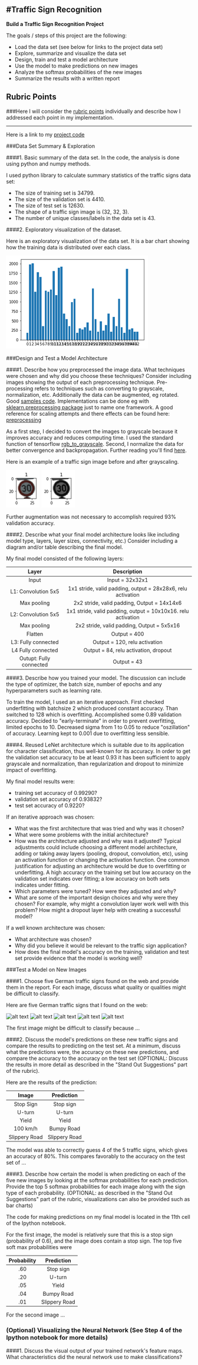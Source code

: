 #**Traffic Sign Recognition** 
---
**Build a Traffic Sign Recognition Project**

The goals / steps of this project are the following:
* Load the data set (see below for links to the project data set)
* Explore, summarize and visualize the data set
* Design, train and test a model architecture
* Use the model to make predictions on new images
* Analyze the softmax probabilities of the new images
* Summarize the results with a written report

[//]: # (Image References)

[image1]: ./examples/visualization.jpg "Visualization"
[image2]: ./examples/grayscale.jpg "Grayscaling"
[image3]: ./examples/before.jpg "Before Grayscaling"
[image4]: ./examples/placeholder.png "Traffic Sign 1"
[image5]: ./examples/placeholder.png "Traffic Sign 2"
[image6]: ./examples/placeholder.png "Traffic Sign 3"
[image7]: ./examples/placeholder.png "Traffic Sign 4"
[image8]: ./examples/placeholder.png "Traffic Sign 5"

## Rubric Points
###Here I will consider the [rubric points](https://review.udacity.com/#!/rubrics/481/view) individually and describe how I addressed each point in my implementation.  

---
Here is a link to my [project code](https://github.com/udacity/CarND-Traffic-Sign-Classifier-Project/blob/master/Traffic_Sign_Classifier.ipynb)

###Data Set Summary & Exploration

####1. Basic summary of the data set. In the code, the analysis is done using python and numpy methods.

I used python library to calculate summary statistics of the traffic
signs data set:

* The size of training set is 34799.
* The size of the validation set is 4410.
* The size of test set is 12630.
* The shape of a traffic sign image is (32, 32, 3).
* The number of unique classes/labels in the data set is 43.

####2. Exploratory visualization of the dataset.

Here is an exploratory visualization of the data set. It is a bar chart showing how the training data is distributed over each class. 

![alt text][image1]

###Design and Test a Model Architecture

####1. Describe how you preprocessed the image data. What techniques were chosen and why did you choose these techniques? Consider including images showing the output of each preprocessing technique. Pre-processing refers to techniques such as converting to grayscale, normalization, etc. Additionally the data can be augmented, eg rotated. Good [samples code](https://github.com/aleju/imgaug). Implementations can be done eg with [sklearn.preprocessing package](http://scikit-learn.org/stable/modules/preprocessing.html#preprocessing-scaler) just to name one framework. A good reference for scaling attempts and there effects can be found here: [preprocessing](http://scikit-learn.org/stable/auto_examples/preprocessing/plot_all_scaling.html#sphx-glr-auto-examples-preprocessing-plot-all-scaling-py)

As a first step, I decided to convert the images to grayscale because it improves accuracy and reduces computing time. I used the standard function of tensorflow [rgb_to_grayscale](https://www.tensorflow.org/api_docs/python/tf/image/rgb_to_grayscale).  Second, I normalize the data for better convergence and backpropagation. Further reading you'll find [here](http://www.faqs.org/faqs/ai-faq/neural-nets/part2/section-16.html). 

Here is an example of a traffic sign image before and after grayscaling.

![alt text][image3] ![alt text][image2]

Further augmentation was not necessary to accomplish required 93% validation accuracy.

####2. Describe what your final model architecture looks like including model type, layers, layer sizes, connectivity, etc.) Consider including a diagram and/or table describing the final model.

My final model consisted of the following layers:

| Layer         		|     Description	        					| 
|:---------------------:|:---------------------------------------------:| 
| Input         		| Input = 32x32x1							| 
| L1: Convolution 5x5     	| 1x1 stride, valid padding, output = 28x28x6, relu activation 	|
| Max pooling	      	| 2x2 stride,  valid padding, Output = 14x14x6 				|
| L2: Convolution 5x5	    | 1x1 stride, valid padding, output = 10x10x16. relu activation   	|
| Max pooling	      	| 2x2 stride,  valid padding, Output = 5x5x16 				|
|	Flatten					|					Output = 400  |
| L3: Fully connected		| Output = 120, relu activation				|
| L4 Fully connected		| Output = 84, relu activation, dropout |
| Outupt: Fully connected				| Output = 43								|

####3. Describe how you trained your model. The discussion can include the type of optimizer, the batch size, number of epochs and any hyperparameters such as learning rate.

To train the model, I used an an iterative approach. First checked underfitting with batchsize 2 which produced constant accuracy. Than switched to 128 which is overfitting. Accomplished some 0.89 validation accuracy. Decided to "early-terminate" in order to prevent overfitting, limited epochs to 10. Decreased sigma from 1 to 0.05 to reduce "oszillation" of accuracy. Learning kept to 0.001 due to overfitting less sensible.

####4. Reused LeNet architecture which is suitable due to its application for character classification, thus well-known for its accuracy. In order to get the validation set accuracy to be at least 0.93 it has been sufficient to apply grayscale and normalization, than regularization and dropout to minimize impact of overfitting.

My final model results were:
* training set accuracy of 0.99290?
* validation set accuracy of 0.93832? 
* test set accuracy of 0.9220?

If an iterative approach was chosen:
* What was the first architecture that was tried and why was it chosen?
* What were some problems with the initial architecture?
* How was the architecture adjusted and why was it adjusted? Typical adjustments could include choosing a different model architecture, adding or taking away layers (pooling, dropout, convolution, etc), using an activation function or changing the activation function. One common justification for adjusting an architecture would be due to overfitting or underfitting. A high accuracy on the training set but low accuracy on the validation set indicates over fitting; a low accuracy on both sets indicates under fitting.
* Which parameters were tuned? How were they adjusted and why?
* What are some of the important design choices and why were they chosen? For example, why might a convolution layer work well with this problem? How might a dropout layer help with creating a successful model?

If a well known architecture was chosen:
* What architecture was chosen?
* Why did you believe it would be relevant to the traffic sign application?
* How does the final model's accuracy on the training, validation and test set provide evidence that the model is working well?
 

###Test a Model on New Images

####1. Choose five German traffic signs found on the web and provide them in the report. For each image, discuss what quality or qualities might be difficult to classify.

Here are five German traffic signs that I found on the web:

![alt text][image4] ![alt text][image5] ![alt text][image6] 
![alt text][image7] ![alt text][image8]

The first image might be difficult to classify because ...

####2. Discuss the model's predictions on these new traffic signs and compare the results to predicting on the test set. At a minimum, discuss what the predictions were, the accuracy on these new predictions, and compare the accuracy to the accuracy on the test set (OPTIONAL: Discuss the results in more detail as described in the "Stand Out Suggestions" part of the rubric).

Here are the results of the prediction:

| Image			        |     Prediction	        					| 
|:---------------------:|:---------------------------------------------:| 
| Stop Sign      		| Stop sign   									| 
| U-turn     			| U-turn 										|
| Yield					| Yield											|
| 100 km/h	      		| Bumpy Road					 				|
| Slippery Road			| Slippery Road      							|


The model was able to correctly guess 4 of the 5 traffic signs, which gives an accuracy of 80%. This compares favorably to the accuracy on the test set of ...

####3. Describe how certain the model is when predicting on each of the five new images by looking at the softmax probabilities for each prediction. Provide the top 5 softmax probabilities for each image along with the sign type of each probability. (OPTIONAL: as described in the "Stand Out Suggestions" part of the rubric, visualizations can also be provided such as bar charts)

The code for making predictions on my final model is located in the 11th cell of the Ipython notebook.

For the first image, the model is relatively sure that this is a stop sign (probability of 0.6), and the image does contain a stop sign. The top five soft max probabilities were

| Probability         	|     Prediction	        					| 
|:---------------------:|:---------------------------------------------:| 
| .60         			| Stop sign   									| 
| .20     				| U-turn 										|
| .05					| Yield											|
| .04	      			| Bumpy Road					 				|
| .01				    | Slippery Road      							|


For the second image ... 

### (Optional) Visualizing the Neural Network (See Step 4 of the Ipython notebook for more details)
####1. Discuss the visual output of your trained network's feature maps. What characteristics did the neural network use to make classifications?


